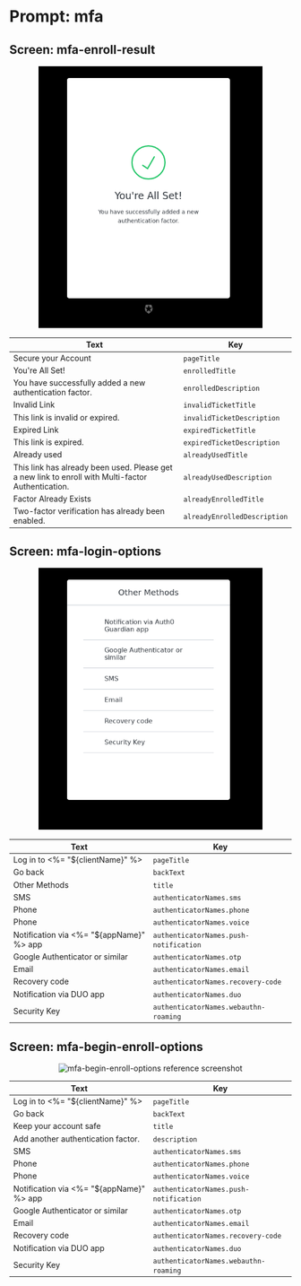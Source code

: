 # Prompt: mfa

## Screen: mfa-enroll-result

<p style="text-align: center;">
  <img alt="mfa-enroll-result reference screenshot" class="ul-prompt-screenshot" data-ul-prompt="mfa-enroll-result" src="/media/articles/universal-login/text-customization/mfa-enroll-result.png" style="width: 400px;"/>
</p>

|Text|Key|
|----------|----------|
|Secure your Account|`pageTitle`|
|You're All Set!|`enrolledTitle`|
|You have successfully added a new authentication factor.|`enrolledDescription`|
|Invalid Link|`invalidTicketTitle`|
|This link is invalid or expired.|`invalidTicketDescription`|
|Expired Link|`expiredTicketTitle`|
|This link is expired.|`expiredTicketDescription`|
|Already used|`alreadyUsedTitle`|
|This link has already been used. Please get a new link to enroll with Multi-factor Authentication.|`alreadyUsedDescription`|
|Factor Already Exists|`alreadyEnrolledTitle`|
|Two-factor verification has already been enabled.|`alreadyEnrolledDescription`|

## Screen: mfa-login-options

<p style="text-align: center;">
  <img alt="mfa-login-options reference screenshot" class="ul-prompt-screenshot" data-ul-prompt="mfa-login-options" src="/media/articles/universal-login/text-customization/mfa-login-options.png" style="width: 400px;"/>
</p>

|Text|Key|
|----------|----------|
|Log in to <%= "${clientName}" %>|`pageTitle`|
|Go back|`backText`|
|Other Methods|`title`|
|SMS|``authenticatorNames.sms``|
|Phone|``authenticatorNames.phone``|
|Phone|``authenticatorNames.voice``|
|Notification via <%= "${appName}" %> app|``authenticatorNames.push-notification``|
|Google Authenticator or similar|``authenticatorNames.otp``|
|Email|``authenticatorNames.email``|
|Recovery code|``authenticatorNames.recovery-code``|
|Notification via DUO app|``authenticatorNames.duo``|
|Security Key|``authenticatorNames.webauthn-roaming``|

## Screen: mfa-begin-enroll-options

<p style="text-align: center;">
  <img alt="mfa-begin-enroll-options reference screenshot" class="ul-prompt-screenshot" data-ul-prompt="mfa-begin-enroll-options" src="/media/articles/universal-login/text-customization/mfa-begin-enroll-options.png" style="width: 400px;"/>
</p>

|Text|Key|
|----------|----------|
|Log in to <%= "${clientName}" %>|`pageTitle`|
|Go back|`backText`|
|Keep your account safe|`title`|
|Add another authentication factor.|`description`|
|SMS|``authenticatorNames.sms``|
|Phone|``authenticatorNames.phone``|
|Phone|``authenticatorNames.voice``|
|Notification via <%= "${appName}" %> app|``authenticatorNames.push-notification``|
|Google Authenticator or similar|``authenticatorNames.otp``|
|Email|``authenticatorNames.email``|
|Recovery code|``authenticatorNames.recovery-code``|
|Notification via DUO app|``authenticatorNames.duo``|
|Security Key|``authenticatorNames.webauthn-roaming``|

